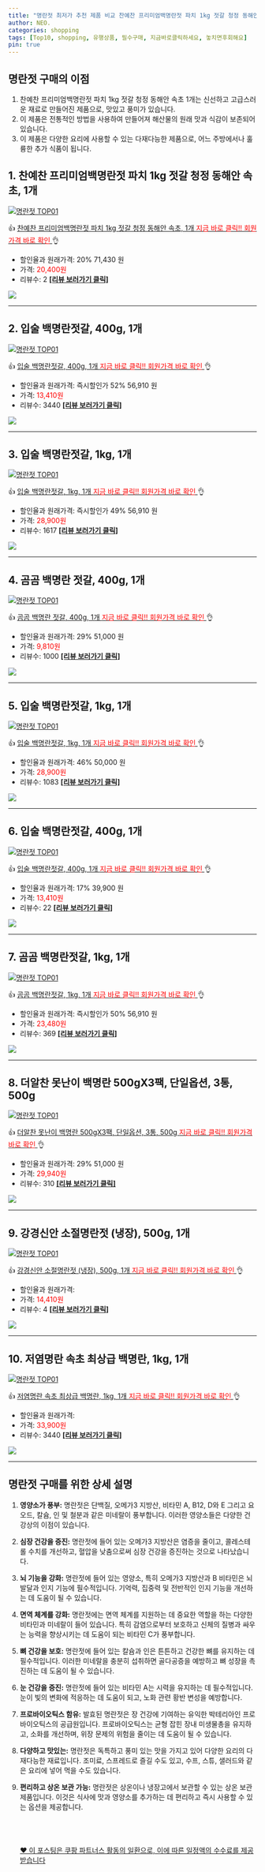 ```yaml
---
title: "명란젓 최저가 추천 제품 비교 찬예찬 프리미엄백명란젓 파치 1kg 젓갈 청정 동해안 속초, 1개 가격 비교 최저가장점"
author: NEO.
categories: shopping
tags: [Top10, shopping, 유행상품, 필수구매, 지금바로클릭하세요, 놓치면후회해요]
pin: true
---
```

## 명란젓 구매의 이점
1. 찬예찬 프리미엄백명란젓 파치 1kg 젓갈 청정 동해안 속초 1개는 신선하고 고급스러운 재료로 만들어진 제품으로, 맛있고 풍미가 있습니다.
2. 이 제품은 전통적인 방법을 사용하여 만들어져 해산물의 원래 맛과 식감이 보존되어 있습니다.
3. 이 제품은 다양한 요리에 사용할 수 있는 다재다능한 제품으로, 어느 주방에서나 훌륭한 추가 식품이 됩니다.

   

## 1. 찬예찬 프리미엄백명란젓 파치 1kg 젓갈 청정 동해안 속초, 1개

[![명란젓 TOP01](https://thumbnail8.coupangcdn.com/thumbnails/remote/490x490ex/image/vendor_inventory/d73c/b9aa8d0b316cf198d41f9d1d63966c13856a8bd87c0567a67c587fa86fc6.jpg)](https://link.coupang.com/re/AFFSDP?lptag=AF3617701&subid=GithubCoopas&pageKey=6773230270&traceid=V0-153&itemId=15909150556&vendorItemId=70866325724)


👍 [찬예찬 프리미엄백명란젓 파치 1kg 젓갈 청정 동해안 속초, 1개 <font color=red> 지금 바로 클릭!! 회원가격 바로 확인 </font> ](https://link.coupang.com/re/AFFSDP?lptag=AF3617701&subid=GithubCoopas&pageKey=6773230270&traceid=V0-153&itemId=15909150556&vendorItemId=70866325724) 👌 


- 할인율과 원래가격: 20%  71,430   원
- 가격: <span style='color:red'>20,400원</span>
- 리뷰수: 2  [**[리뷰 보러가기 클릭]**](https://link.coupang.com/re/AFFSDP?lptag=AF3617701&subid=GithubCoopas&pageKey=6773230270&traceid=V0-153&itemId=15909150556&vendorItemId=70866325724)

[![](/discount_price.png)](https://link.coupang.com/re/AFFSDP?lptag=AF3617701&subid=GithubCoopas&pageKey=6773230270&traceid=V0-153&itemId=15909150556&vendorItemId=70866325724)

---


   

## 2. 입술 백명란젓갈, 400g, 1개

[![명란젓 TOP01](https://thumbnail6.coupangcdn.com/thumbnails/remote/490x490ex/image/retail/images/4522677204927713-313bbf58-c231-4be0-8559-b7934370432f.jpg)](https://link.coupang.com/re/AFFSDP?lptag=AF3617701&subid=GithubCoopas&pageKey=6131362877&traceid=V0-153&itemId=10658339279&vendorItemId=77939175588)


👍 [입술 백명란젓갈, 400g, 1개 <font color=red> 지금 바로 클릭!! 회원가격 바로 확인 </font> ](https://link.coupang.com/re/AFFSDP?lptag=AF3617701&subid=GithubCoopas&pageKey=6131362877&traceid=V0-153&itemId=10658339279&vendorItemId=77939175588) 👌 


- 할인율과 원래가격: 즉시할인가 52%  56,910   원
- 가격: <span style='color:red'>13,410원</span>
- 리뷰수: 3440  [**[리뷰 보러가기 클릭]**](https://link.coupang.com/re/AFFSDP?lptag=AF3617701&subid=GithubCoopas&pageKey=6131362877&traceid=V0-153&itemId=10658339279&vendorItemId=77939175588)

[![](/discount_price.png)](https://link.coupang.com/re/AFFSDP?lptag=AF3617701&subid=GithubCoopas&pageKey=6131362877&traceid=V0-153&itemId=10658339279&vendorItemId=77939175588)

---


   

## 3. 입술 백명란젓갈, 1kg, 1개

[![명란젓 TOP01](https://thumbnail7.coupangcdn.com/thumbnails/remote/490x490ex/image/retail/images/8525368632336464-e49ecd3a-12dd-48d8-b1e4-a8200685bcb6.jpg)](https://link.coupang.com/re/AFFSDP?lptag=AF3617701&subid=GithubCoopas&pageKey=6131362877&traceid=V0-153&itemId=11694696243&vendorItemId=78969011317)


👍 [입술 백명란젓갈, 1kg, 1개 <font color=red> 지금 바로 클릭!! 회원가격 바로 확인 </font> ](https://link.coupang.com/re/AFFSDP?lptag=AF3617701&subid=GithubCoopas&pageKey=6131362877&traceid=V0-153&itemId=11694696243&vendorItemId=78969011317) 👌 


- 할인율과 원래가격: 즉시할인가 49%  56,910   원
- 가격: <span style='color:red'>28,900원</span>
- 리뷰수: 1617  [**[리뷰 보러가기 클릭]**](https://link.coupang.com/re/AFFSDP?lptag=AF3617701&subid=GithubCoopas&pageKey=6131362877&traceid=V0-153&itemId=11694696243&vendorItemId=78969011317)

[![](/discount_price.png)](https://link.coupang.com/re/AFFSDP?lptag=AF3617701&subid=GithubCoopas&pageKey=6131362877&traceid=V0-153&itemId=11694696243&vendorItemId=78969011317)

---


   

## 4. 곰곰 백명란 젓갈, 400g, 1개

[![명란젓 TOP01](https://thumbnail6.coupangcdn.com/thumbnails/remote/490x490ex/image/retail/images/1197731480876321-cc0366a3-4839-46d1-b69d-c3630f7221f6.jpg)](https://link.coupang.com/re/AFFSDP?lptag=AF3617701&subid=GithubCoopas&pageKey=7297193823&traceid=V0-153&itemId=20707946067&vendorItemId=87779070649)


👍 [곰곰 백명란 젓갈, 400g, 1개 <font color=red> 지금 바로 클릭!! 회원가격 바로 확인 </font> ](https://link.coupang.com/re/AFFSDP?lptag=AF3617701&subid=GithubCoopas&pageKey=7297193823&traceid=V0-153&itemId=20707946067&vendorItemId=87779070649) 👌 


- 할인율과 원래가격: 29%  51,000   원
- 가격: <span style='color:red'>9,810원</span>
- 리뷰수: 1000  [**[리뷰 보러가기 클릭]**](https://link.coupang.com/re/AFFSDP?lptag=AF3617701&subid=GithubCoopas&pageKey=7297193823&traceid=V0-153&itemId=20707946067&vendorItemId=87779070649)

[![](/discount_price.png)](https://link.coupang.com/re/AFFSDP?lptag=AF3617701&subid=GithubCoopas&pageKey=7297193823&traceid=V0-153&itemId=20707946067&vendorItemId=87779070649)

---


   

## 5. 입술 백명란젓갈, 1kg, 1개

[![명란젓 TOP01](https://thumbnail7.coupangcdn.com/thumbnails/remote/490x490ex/image/retail/images/8525368632336464-e49ecd3a-12dd-48d8-b1e4-a8200685bcb6.jpg)](https://link.coupang.com/re/AFFSDP?lptag=AF3617701&subid=GithubCoopas&pageKey=6131362877&traceid=V0-153&itemId=11694696243&vendorItemId=78969011317)


👍 [입술 백명란젓갈, 1kg, 1개 <font color=red> 지금 바로 클릭!! 회원가격 바로 확인 </font> ](https://link.coupang.com/re/AFFSDP?lptag=AF3617701&subid=GithubCoopas&pageKey=6131362877&traceid=V0-153&itemId=11694696243&vendorItemId=78969011317) 👌 


- 할인율과 원래가격: 46%  50,000   원
- 가격: <span style='color:red'>28,900원</span>
- 리뷰수: 1083  [**[리뷰 보러가기 클릭]**](https://link.coupang.com/re/AFFSDP?lptag=AF3617701&subid=GithubCoopas&pageKey=6131362877&traceid=V0-153&itemId=11694696243&vendorItemId=78969011317)

[![](/discount_price.png)](https://link.coupang.com/re/AFFSDP?lptag=AF3617701&subid=GithubCoopas&pageKey=6131362877&traceid=V0-153&itemId=11694696243&vendorItemId=78969011317)

---


   

## 6. 입술 백명란젓갈, 400g, 1개

[![명란젓 TOP01](https://thumbnail6.coupangcdn.com/thumbnails/remote/490x490ex/image/retail/images/4522677204927713-313bbf58-c231-4be0-8559-b7934370432f.jpg)](https://link.coupang.com/re/AFFSDP?lptag=AF3617701&subid=GithubCoopas&pageKey=6131362877&traceid=V0-153&itemId=10658339279&vendorItemId=77939175588)


👍 [입술 백명란젓갈, 400g, 1개 <font color=red> 지금 바로 클릭!! 회원가격 바로 확인 </font> ](https://link.coupang.com/re/AFFSDP?lptag=AF3617701&subid=GithubCoopas&pageKey=6131362877&traceid=V0-153&itemId=10658339279&vendorItemId=77939175588) 👌 


- 할인율과 원래가격: 17%  39,900   원
- 가격: <span style='color:red'>13,410원</span>
- 리뷰수: 22  [**[리뷰 보러가기 클릭]**](https://link.coupang.com/re/AFFSDP?lptag=AF3617701&subid=GithubCoopas&pageKey=6131362877&traceid=V0-153&itemId=10658339279&vendorItemId=77939175588)

[![](/discount_price.png)](https://link.coupang.com/re/AFFSDP?lptag=AF3617701&subid=GithubCoopas&pageKey=6131362877&traceid=V0-153&itemId=10658339279&vendorItemId=77939175588)

---


   

## 7. 곰곰 백명란젓갈, 1kg, 1개

[![명란젓 TOP01](https://thumbnail8.coupangcdn.com/thumbnails/remote/490x490ex/image/retail/images/2305428407733363-00ee3947-37fd-43a2-89a4-f01d10c0015c.jpg)](https://link.coupang.com/re/AFFSDP?lptag=AF3617701&subid=GithubCoopas&pageKey=7297193823&traceid=V0-153&itemId=18664572423&vendorItemId=85799103532)


👍 [곰곰 백명란젓갈, 1kg, 1개 <font color=red> 지금 바로 클릭!! 회원가격 바로 확인 </font> ](https://link.coupang.com/re/AFFSDP?lptag=AF3617701&subid=GithubCoopas&pageKey=7297193823&traceid=V0-153&itemId=18664572423&vendorItemId=85799103532) 👌 


- 할인율과 원래가격: 즉시할인가 50%  56,910   원
- 가격: <span style='color:red'>23,480원</span>
- 리뷰수: 369  [**[리뷰 보러가기 클릭]**](https://link.coupang.com/re/AFFSDP?lptag=AF3617701&subid=GithubCoopas&pageKey=7297193823&traceid=V0-153&itemId=18664572423&vendorItemId=85799103532)

[![](/discount_price.png)](https://link.coupang.com/re/AFFSDP?lptag=AF3617701&subid=GithubCoopas&pageKey=7297193823&traceid=V0-153&itemId=18664572423&vendorItemId=85799103532)

---


   

## 8. 더알찬 못난이 백명란 500gX3팩, 단일옵션, 3통, 500g

[![명란젓 TOP01](https://thumbnail9.coupangcdn.com/thumbnails/remote/490x490ex/image/vendor_inventory/079e/22243ab4d78d3013b7fc6c4c60fd42ca19da02cb1fbee301246cef169d23.jpg)](https://link.coupang.com/re/AFFSDP?lptag=AF3617701&subid=GithubCoopas&pageKey=7737216199&traceid=V0-153&itemId=20807093048&vendorItemId=88062076685)


👍 [더알찬 못난이 백명란 500gX3팩, 단일옵션, 3통, 500g <font color=red> 지금 바로 클릭!! 회원가격 바로 확인 </font> ](https://link.coupang.com/re/AFFSDP?lptag=AF3617701&subid=GithubCoopas&pageKey=7737216199&traceid=V0-153&itemId=20807093048&vendorItemId=88062076685) 👌 


- 할인율과 원래가격: 29%  51,000   원
- 가격: <span style='color:red'>29,940원</span>
- 리뷰수: 310  [**[리뷰 보러가기 클릭]**](https://link.coupang.com/re/AFFSDP?lptag=AF3617701&subid=GithubCoopas&pageKey=7737216199&traceid=V0-153&itemId=20807093048&vendorItemId=88062076685)

[![](/discount_price.png)](https://link.coupang.com/re/AFFSDP?lptag=AF3617701&subid=GithubCoopas&pageKey=7737216199&traceid=V0-153&itemId=20807093048&vendorItemId=88062076685)

---


   

## 9. 강경신안 소절명란젓 (냉장), 500g, 1개

[![명란젓 TOP01](https://thumbnail7.coupangcdn.com/thumbnails/remote/490x490ex/image/retail/images/614449109592450-dc007c27-fb93-43b7-92e2-939d357133d1.jpg)](https://link.coupang.com/re/AFFSDP?lptag=AF3617701&subid=GithubCoopas&pageKey=2106439790&traceid=V0-153&itemId=3578359564&vendorItemId=71564181850)


👍 [강경신안 소절명란젓 (냉장), 500g, 1개 <font color=red> 지금 바로 클릭!! 회원가격 바로 확인 </font> ](https://link.coupang.com/re/AFFSDP?lptag=AF3617701&subid=GithubCoopas&pageKey=2106439790&traceid=V0-153&itemId=3578359564&vendorItemId=71564181850) 👌 


- 할인율과 원래가격: 
- 가격: <span style='color:red'>14,410원</span>
- 리뷰수: 4  [**[리뷰 보러가기 클릭]**](https://link.coupang.com/re/AFFSDP?lptag=AF3617701&subid=GithubCoopas&pageKey=2106439790&traceid=V0-153&itemId=3578359564&vendorItemId=71564181850)

[![](/discount_price.png)](https://link.coupang.com/re/AFFSDP?lptag=AF3617701&subid=GithubCoopas&pageKey=2106439790&traceid=V0-153&itemId=3578359564&vendorItemId=71564181850)

---


   

## 10. 저염명란 속초 최상급 백명란, 1kg, 1개

[![명란젓 TOP01](https://thumbnail10.coupangcdn.com/thumbnails/remote/490x490ex/image/vendor_inventory/6a32/f1610a49164cdfc50265ef5480ead2f30c2f8cf3022ac2a793f2d2b83c8d.jpg)](https://link.coupang.com/re/AFFSDP?lptag=AF3617701&subid=GithubCoopas&pageKey=7412071656&traceid=V0-153&itemId=19207708320&vendorItemId=80583630918)


👍 [저염명란 속초 최상급 백명란, 1kg, 1개 <font color=red> 지금 바로 클릭!! 회원가격 바로 확인 </font> ](https://link.coupang.com/re/AFFSDP?lptag=AF3617701&subid=GithubCoopas&pageKey=7412071656&traceid=V0-153&itemId=19207708320&vendorItemId=80583630918) 👌 


- 할인율과 원래가격: 
- 가격: <span style='color:red'>33,900원</span>
- 리뷰수: 3440  [**[리뷰 보러가기 클릭]**](https://link.coupang.com/re/AFFSDP?lptag=AF3617701&subid=GithubCoopas&pageKey=7412071656&traceid=V0-153&itemId=19207708320&vendorItemId=80583630918)

[![](/discount_price.png)](https://link.coupang.com/re/AFFSDP?lptag=AF3617701&subid=GithubCoopas&pageKey=7412071656&traceid=V0-153&itemId=19207708320&vendorItemId=80583630918)

---
## 명란젓 구매를 위한 상세 설명
1. **영양소가 풍부:** 명란젓은 단백질, 오메가3 지방산, 비타민 A, B12, D와 E 그리고 요오드, 칼슘, 인 및 철분과 같은 미네랄이 풍부합니다. 이러한 영양소들은 다양한 건강상의 이점이 있습니다.

2. **심장 건강을 증진:** 명란젓에 들어 있는 오메가3 지방산은 염증을 줄이고, 콜레스테롤 수치를 개선하고, 혈압을 낮춤으로써 심장 건강을 증진하는 것으로 나타났습니다.

3. **뇌 기능을 강화:** 명란젓에 들어 있는 영양소, 특히 오메가3 지방산과 B 비타민은 뇌 발달과 인지 기능에 필수적입니다. 기억력, 집중력 및 전반적인 인지 기능을 개선하는 데 도움이 될 수 있습니다.

4. **면역 체계를 강화:** 명란젓에는 면역 체계를 지원하는 데 중요한 역할을 하는 다양한 비타민과 미네랄이 들어 있습니다. 특히 감염으로부터 보호하고 신체의 질병과 싸우는 능력을 향상시키는 데 도움이 되는 비타민 C가 풍부합니다.

5. **뼈 건강을 보호:** 명란젓에 들어 있는 칼슘과 인은 튼튼하고 건강한 뼈를 유지하는 데 필수적입니다. 이러한 미네랄을 충분히 섭취하면 골다공증을 예방하고 뼈 성장을 촉진하는 데 도움이 될 수 있습니다.

6. **눈 건강을 증진:** 명란젓에 들어 있는 비타민 A는 시력을 유지하는 데 필수적입니다. 눈이 빛의 변화에 적응하는 데 도움이 되고, 노화 관련 황반 변성을 예방합니다.

7. **프로바이오틱스 함유:** 발효된 명란젓은 장 건강에 기여하는 유익한 박테리아인 프로바이오틱스의 공급원입니다. 프로바이오틱스는 균형 잡힌 장내 미생물총을 유지하고, 소화를 개선하며, 위장 문제의 위험을 줄이는 데 도움이 될 수 있습니다.

8. **다양하고 맛있는:** 명란젓은 독특하고 풍미 있는 맛을 가지고 있어 다양한 요리의 다재다능한 재료입니다. 조미료, 스프레드로 즐길 수도 있고, 수프, 스튜, 샐러드와 같은 요리에 넣어 먹을 수도 있습니다.

9. **편리하고 상온 보관 가능:** 명란젓은 상온이나 냉장고에서 보관할 수 있는 상온 보관 제품입니다. 이것은 식사에 맛과 영양소를 추가하는 데 편리하고 즉시 사용할 수 있는 옵션을 제공합니다.<br><br><br><br><br> [ ❤  이 포스팅은 쿠팡 파트너스 활동의 일환으로, 이에 따른 일정액의 수수료를 제공받습니다](https://link.coupang.com/a/bcEFyh)